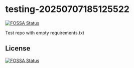 # testing-20250707185125522
[![FOSSA Status](https://app.fossa.com/api/projects/git%2Bgithub.com%2Fkirogum%2Ftesting-20250707185125522.svg?type=shield)](https://app.fossa.com/projects/git%2Bgithub.com%2Fkirogum%2Ftesting-20250707185125522?ref=badge_shield)

Test repo with empty requirements.txt


## License
[![FOSSA Status](https://app.fossa.com/api/projects/git%2Bgithub.com%2Fkirogum%2Ftesting-20250707185125522.svg?type=large)](https://app.fossa.com/projects/git%2Bgithub.com%2Fkirogum%2Ftesting-20250707185125522?ref=badge_large)